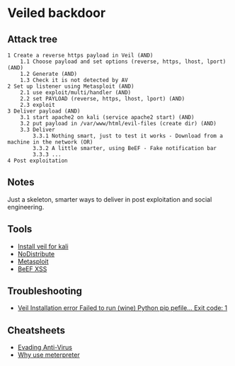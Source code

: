 # Veiled backdoor

## Attack tree

```text
1 Create a reverse https payload in Veil (AND)
    1.1 Choose payload and set options (reverse, https, lhost, lport) (AND)
    1.2 Generate (AND)
    1.3 Check it is not detected by AV
2 Set up listener using Metasploit (AND)
    2.1 use exploit/multi/handler (AND)
    2.2 set PAYLOAD (reverse, https, lhost, lport) (AND)
    2.3 exploit
3 Deliver payload (AND)
    3.1 start apache2 on kali (service apache2 start) (AND)
    3.2 put payload in /var/www/html/evil-files (create dir) (AND)
    3.3 Deliver
        3.3.1 Nothing smart, just to test it works - Download from a machine in the network (OR)
        3.3.2 A little smarter, using BeEF - Fake notification bar
        3.3.3 ...
4 Post exploitation
```

## Notes

Just a skeleton, smarter ways to deliver in post exploitation and social engineering.

## Tools

* [Install veil for kali](https://github.com/Veil-Framework/Veil/)
* [NoDistribute](https://nodistribute.com/)
* [Metasploit](https://www.kali.org/docs/tools/starting-metasploit-framework-in-kali/)
* [BeEF XSS](https://www.kali.org/tools/beef-xss/)

## Troubleshooting

* [Veil Installation error Failed to run (wine) Python pip pefile... Exit code: 1](../trouble/Veil.md)

## Cheatsheets

* [Evading Anti-Virus](cheatsheets:docs/stealth/evading-av)
* [Why use meterpreter](https://www.offensive-security.com/metasploit-unleashed/about-meterpreter/#Meterpreter_Design_Goals)